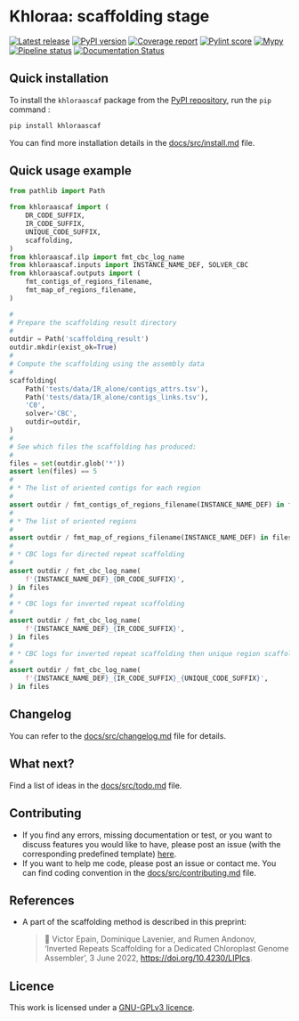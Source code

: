 # Khloraa: scaffolding stage

[![Latest release](https://gitlab.com/khloraa_scaffolding/khloraa_scaffolding/-/badges/release.svg)](https://gitlab.com/khloraa_scaffolding/khloraa_scaffolding/-/releases)
[![PyPI version](https://badge.fury.io/py/khloraascaf.svg)](https://badge.fury.io/py/khloraascaf)
[![Coverage report](https://gitlab.com/khloraa_scaffolding/khloraa_scaffolding/badges/main/coverage.svg)](https://gitlab.com/khloraa_scaffolding/khloraa_scaffolding/-/commits/main)
[![Pylint score](https://gitlab.com/khloraa_scaffolding/khloraa_scaffolding/-/jobs/artifacts/main/raw/pylint/pylint.svg?job=pylint)](https://gitlab.com/khloraa_scaffolding/khloraa_scaffolding/-/commits/main)
[![Mypy](https://gitlab.com/khloraa_scaffolding/khloraa_scaffolding/-/jobs/artifacts/main/raw/mypy/mypy.svg?job=mypy)](https://gitlab.com/khloraa_scaffolding/khloraa_scaffolding/-/commits/main)
[![Pipeline status](https://gitlab.com/khloraa_scaffolding/khloraa_scaffolding/badges/main/pipeline.svg)](https://gitlab.com/khloraa_scaffolding/khloraa_scaffolding/-/commits/main)
[![Documentation Status](https://readthedocs.org/projects/khloraa_scaffolding/badge/?version=latest)](https://khloraa_scaffolding.readthedocs.io/en/latest/?badge=latest)


## Quick installation

To install the `khloraascaf` package from the [PyPI repository](https://pypi.org/project/khloraascaf/), run the `pip` command :
```sh
pip install khloraascaf
```

You can find more installation details in the [docs/src/install.md](docs/src/install.md) file.


## Quick usage example

```python
from pathlib import Path

from khloraascaf import (
    DR_CODE_SUFFIX,
    IR_CODE_SUFFIX,
    UNIQUE_CODE_SUFFIX,
    scaffolding,
)
from khloraascaf.ilp import fmt_cbc_log_name
from khloraascaf.inputs import INSTANCE_NAME_DEF, SOLVER_CBC
from khloraascaf.outputs import (
    fmt_contigs_of_regions_filename,
    fmt_map_of_regions_filename,
)

#
# Prepare the scaffolding result directory
#
outdir = Path('scaffolding_result')
outdir.mkdir(exist_ok=True)
#
# Compute the scaffolding using the assembly data
#
scaffolding(
    Path('tests/data/IR_alone/contigs_attrs.tsv'),
    Path('tests/data/IR_alone/contigs_links.tsv'),
    'C0',
    solver='CBC',
    outdir=outdir,
)
#
# See which files the scaffolding has produced:
#
files = set(outdir.glob('*'))
assert len(files) == 5
#
# * The list of oriented contigs for each region
#
assert outdir / fmt_contigs_of_regions_filename(INSTANCE_NAME_DEF) in files
#
# * The list of oriented regions
#
assert outdir / fmt_map_of_regions_filename(INSTANCE_NAME_DEF) in files
#
# * CBC logs for directed repeat scaffolding
#
assert outdir / fmt_cbc_log_name(
    f'{INSTANCE_NAME_DEF}_{DR_CODE_SUFFIX}',
) in files
#
# * CBC logs for inverted repeat scaffolding
#
assert outdir / fmt_cbc_log_name(
    f'{INSTANCE_NAME_DEF}_{IR_CODE_SUFFIX}',
) in files
#
# * CBC logs for inverted repeat scaffolding then unique region scaffolding
#
assert outdir / fmt_cbc_log_name(
    f'{INSTANCE_NAME_DEF}_{IR_CODE_SUFFIX}_{UNIQUE_CODE_SUFFIX}',
) in files
```

## Changelog

You can refer to the [docs/src/changelog.md](docs/src/changelog.md) file for details.


## What next?

Find a list of ideas in the [docs/src/todo.md](docs/src/todo.md) file.


## Contributing

* If you find any errors, missing documentation or test, or you want to discuss features you would like to have, please post an issue (with the corresponding predefined template) [here](https://gitlab.com/khloraa_scaffolding/khloraa_scaffolding/-/issues).
* If you want to help me code, please post an issue or contact me. You can find coding convention in the [docs/src/contributing.md](docs/src/contributing.md) file.


## References

<!-- DOC: must update reference -->

* A part of the scaffolding method is described in this preprint:
    > 📰 Victor Epain, Dominique Lavenier, and Rumen Andonov, ‘Inverted Repeats Scaffolding for a Dedicated Chloroplast Genome Assembler’, 3 June 2022, https://doi.org/10.4230/LIPIcs.

## Licence

This work is licensed under a [GNU-GPLv3 licence](LICENCE).